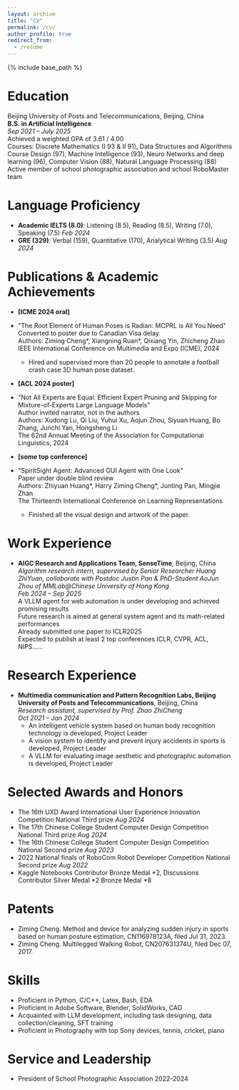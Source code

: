 ```yaml
---
layout: archive
title: "CV"
permalink: /cv/
author_profile: true
redirect_from:
  - /resume
---
```


{% include base_path %}

Education
======
Beijing University of Posts and Telecommunications, Beijing, China  
**B.S. in Artificial Intelligence**  
*Sep 2021 – July 2025*  
Achieved a weighted GPA of 3.61 / 4.00  
Courses: Discrete Mathematics (I 93 & II 91), Data Structures and Algorithms Course Design (97), Machine Intelligence (93), Neuro Networks and deep learning (96), Computer Vision (88), Natural Language Processing (88)  
Active member of school photographic association and school RoboMaster team

Language Proficiency
======
- **Academic IELTS (8.0)**: Listening (8.5), Reading (8.5), Writing (7.0), Speaking (7.5) *Feb 2024*
- **GRE (329)**: Verbal (159), Quantitative (170), Analytical Writing (3.5) *Aug 2024*

Publications & Academic Achievements
======
- **[ICME 2024 oral]** 
- "The Root Element of Human Poses is Radian: MCPRL is All You Need"  
  Converted to poster due to Canadian Visa delay  
  Authors: Ziming Cheng\*, Xiangning Ruan\*, Qixiang Yin, Zhicheng Zhao  
  IEEE International Conference on Multimedia and Expo (ICME), 2024  
  - Hired and supervised more than 20 people to annotate a football crash case 3D human pose dataset.

- **[ACL 2024 poster]** 
- "Not All Experts are Equal: Efficient Expert Pruning and Skipping for Mixture-of-Experts Large Language Models"  
  Author invited narrator, not in the authors  
  Authors: Xudong Lu, Qi Liu, Yuhui Xu, Aojun Zhou, Siyuan Huang, Bo Zhang, Junchi Yan, Hongsheng Li  
  The 62nd Annual Meeting of the Association for Computational Linguistics, 2024

- **[some top conference]** 
- "SpiritSight Agent: Advanced GUI Agent with One Look"  
  Paper under double blind review  
  Authors: Zhiyuan Huang\*, Harry Ziming Cheng\*, Junting Pan, Mingjie Zhan  
  The Thirteenth International Conference on Learning Representations  
  - Finished all the visual design and artwork of the paper.

Work Experience
======
- **AIGC Research and Applications Team, SenseTime**, Beijing, China  
  *Algorithm research intern, supervised by Senior Researcher Huang ZhiYuan, collaborate with Postdoc Justin Pan & PhD-Student AoJun Zhou of MMLab@Chinese University of Hong Kong*  
  *Feb 2024 – Sep 2025*  
  A VLLM agent for web automation is under developing and achieved promising results  
  Future research is aimed at general system agent and its math-related performances  
  Already submitted one paper to ICLR2025  
  Expected to publish at least 2 top conferences ICLR, CVPR, ACL, NIPS……

Research Experience
======
- **Multimedia communication and Pattern Recognition Labs, Beijing University of Posts and Telecommunications**, Beijing, China  
  *Research assistant, supervised by Prof. Zhao ZhiCheng*  
  *Oct 2021 – Jan 2024*  
  - An intelligent vehicle system based on human body recognition technology is developed, Project Leader  
  - A vision system to identify and prevent injury accidents in sports is developed, Project Leader  
  - A VLLM for evaluating image aesthetic and photographic automation is developed, Project Leader

Selected Awards and Honors
======
- The 16th UXD Award International User Experience Innovation Competition National Third prize *Aug 2024*
- The 17th Chinese College Student Computer Design Competition National Third prize *Aug 2024*
- The 16th Chinese College Student Computer Design Competition National Second prize *Aug 2023*
- 2022 National finals of RoboCom Robot Developer Competition National Second prize *Aug 2022*
- Kaggle Notebooks Contributor Bronze Medal *2, Discussions Contributor Silver Medal *2 Bronze Medal *8

Patents
======
- Ziming Cheng. Method and device for analyzing sudden injury in sports based on human posture estimation, CN116978123A, filed Jul 31, 2023.
- Ziming Cheng. Multilegged Walking Robot, CN207631374U, filed Dec 07, 2017.

Skills
======
- Proficient in Python, C/C++, Latex, Bash, EDA
- Proficient in Adobe Software, Blender, SolidWorks, CAD
- Acquainted with LLM development, including task designing, data collection/cleaning, SFT training
- Proficient in Photography with top Sony devices, tennis, cricket, piano

Service and Leadership
======
- President of School Photographic Association 2022-2024
